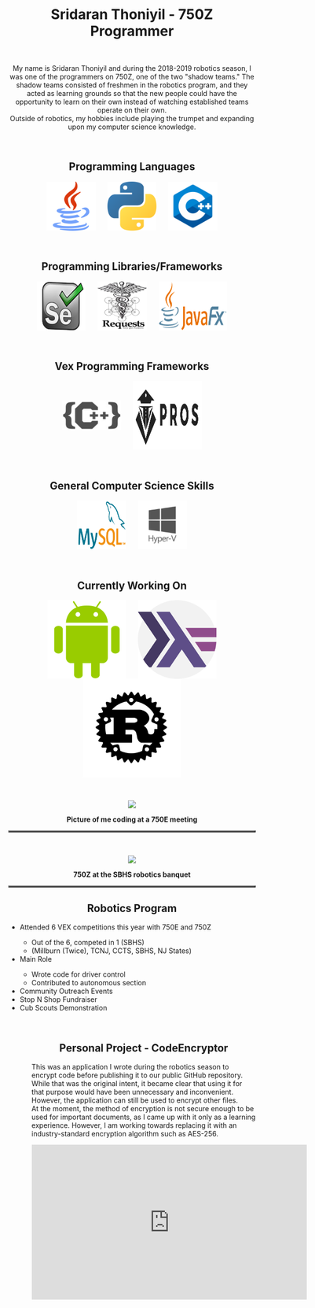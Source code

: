 <h1 align = "center"><b>Sridaran Thoniyil - 750Z Programmer</b></h1>
<p><br/></p>

<center>
  <p>
    My name is Sridaran Thoniyil and during the 2018-2019 robotics season, I was one of the programmers on 750Z, one of the two "shadow teams." The shadow teams consisted of freshmen in the robotics program, and they acted as learning grounds so that the new people could have the opportunity to learn on their own instead of watching established teams operate on their own.<br/>Outside of robotics, my hobbies include playing the trumpet and expanding upon my computer science knowledge.
  </p>
<p><br/></p>

<h2 align = "center">Programming Languages</h2>

<center>
  <img src = "/java.png" title = "Java" width = "100" height = "100" align = "center" hspace = "10"/>
  <img src = "/python.png" title = "Python" width = "100" height = "100" align = "center" hspace = "10"/>
  <img src = "/c++.png" title = "C++" width = "100" height = "100" align = "center" hspace = "10"/>
</center>
  
<p><br/></p>

<h2 align = "center">Programming Libraries/Frameworks</h2>

<center>
  <img src = "/selenium.png" title = "Selenium WebDriver" width = "100" height = "100" align = "center" hspace = "10"/>
  <img src = "/requests.png" title = "Requests (Python)" width = "100" height = "100" align = "center" hspace = "10"/>
  <img src = "/javafx.png" title = "JavaFX" width = "140" height = "100" align = "center" hspace = "10"/>
</center>

<p><br/></p>

<h2 align = "center">Vex Programming Frameworks</h2>

<center>
  <img src = "/vexc++pro.jpeg" title = "Vex C++ Pro" width = "120" height = "60" align = "center" hspace = "10"/>
  <img src = "/pros.svg" title = "PROS V5" width = "140" height = "140" align = "center" hspace = "10"/>
</center>
                                                                                
<p><br/></p>                                                                          

<h2 align = "center">General Computer Science Skills</h2>

<center>
  <img src = "/mysql.png" title = "MySQL" width = "100" height = "100" align = "center" hspace = "10"/>
  <img src = "/hyper-v.png" title = "Hyper-V" width = "100" height = "100" align = "center" hspace = "10"/>
</center>

<p><br/></p>

<h2 align = "center">Currently Working On</h2>

<center>
  <img src = "/android-logo.png" title = "Android" width = "160" height = "160" align = "center" hspace = "10"/>
  <img src = "/haskell.png" title = "Haskell" width = "160" height = "160" align = "center" hspace = "10"/>
  <img src = "/rust.svg" title = "Rust" width = "200" height = "200" align = "center" hspace = "10"/>
</center>

<p><br/></p>

<center>
  <table border = "2">
    <tr>
      <image src = "/Me.jpg" align = "center"/>
    </tr>
    <tr>
      <p><b>Picture of me coding at a 750E meeting</b></p>
    </tr>
  </table>
</center>

<p><br/></p>

<center>
  <table border = "2">
    <tr>
      <image src = "/Team.jpg" align = "center"/>
    </tr>
    <tr>
      <p><b>750Z at the SBHS robotics banquet</b></p>
    </tr>
  </table>
</center>

<h2 align = "center">Robotics Program</h2>

<ul align = "left">
  <li>Attended 6 VEX competitions this year with 750E and 750Z</li>
  <ul>
    <li>Out of the 6, competed in 1 (SBHS)</li>
    <li>(Millburn (Twice), TCNJ, CCTS, SBHS, NJ States)</li>
  </ul>
  <li>Main Role</li>
  <ul>
    <li>Wrote code for driver control</li>
    <li>Contributed to autonomous section</li>
  </ul>
  <li>Community Outreach Events</li>
  <li>Stop N Shop Fundraiser</li>
  <li>Cub Scouts Demonstration</li>
<ul>  
<br/>  
<h2 align = "center">Personal Project - CodeEncryptor</h2>
<p>This was an application I wrote during the robotics season to encrypt code before publishing it to our public GitHub repository. While that was the original intent, it became clear that using it for that purpose would have been unnecessary and inconvenient. However, the application can still be used to encrypt other files.<br/>At the moment, the method of encryption is not secure enough to be used for important documents, as I came up with it only as a learning experience. However, I am working towards replacing it with an industry-standard encryption algorithm such as AES-256.<br/></p>

<center>
  <iframe width="560" height="315" align = "center" src="https://www.youtube.com/embed/bi8tS71rItM?rel=0&amp;showinfo=0" frameborder="0" allow="accelerometer; autoplay; encrypted-media; gyroscope; picture-in-picture" allowfullscreen></iframe>
</center>
